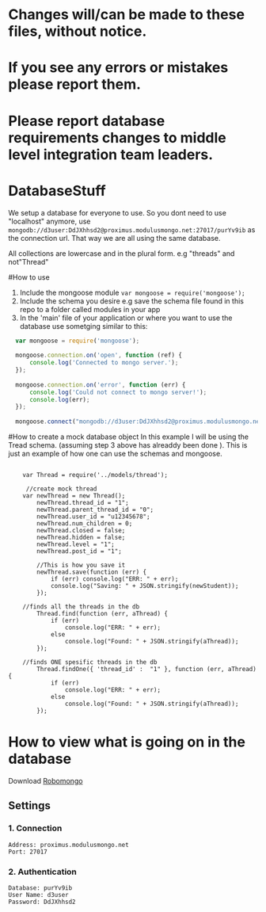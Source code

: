 

# Changes will/can be made to these files, without notice. 
# If you see any errors or mistakes please report them. 
# Please report database requirements changes to middle level integration team leaders. 


# DatabaseStuff
We setup a database for everyone to use. So you dont need to use "localhost" anymore, use `mongodb://d3user:DdJXhhsd2@proximus.modulusmongo.net:27017/purYv9ib` as the connection url. That way we are all using the same database. 

All collections are lowercase and in the plural form. e.g "threads" and not"Thread"


#How to use
1. Include the mongoose module `var mongoose = require('mongoose');`
2. Include the schema you desire e.g save the schema file found in this repo to a folder called modules in your app
3. In the 'main' file of your application or where you want to use the database use sometging similar to this:
```javascript
  var mongoose = require('mongoose');
  
  mongoose.connection.on('open', function (ref) {
      console.log('Connected to mongo server.');
  });
  
  mongoose.connection.on('error', function (err) {
      console.log('Could not connect to mongo server!');
      console.log(err);
  });
  
  mongoose.connect("mongodb://d3user:DdJXhhsd2@proximus.modulusmongo.net:27017/purYv9ib");
```
#How to create a mock database object 
In this example I will be using the Tread schema. (assuming step 3 above  has alreaddy been done ). This is just an example of how one can use the schemas and mongoose.
```
   
    var Thread = require('../models/thread');
    
     //create mock thread 
    var newThread = new Thread();
        newThread.thread_id = "1";
        newThread.parent_thread_id = "0";
        newThread.user_id = "u12345678";
        newThread.num_children = 0;
        newThread.closed = false;
        newThread.hidden = false;
        newThread.level = "1";
        newThread.post_id = "1";  
        
        //This is how you save it 
        newThread.save(function (err) {
            if (err) console.log("ERR: " + err);
            console.log("Saving: " + JSON.stringify(newStudent));
        });

    //finds all the threads in the db
        Thread.find(function (err, aThread) {
            if (err)
                console.log("ERR: " + err);
            else
                console.log("Found: " + JSON.stringify(aThread));
        });
        
    //finds ONE spesific threads in the db
        Thread.findOne({ 'thread_id' :  "1" }, function (err, aThread) {
            if (err)
                console.log("ERR: " + err);
            else
                console.log("Found: " + JSON.stringify(aThread));
        });
```

# How to view what is going on in the database
Download [Robomongo](http://robomongo.org/)
## Settings
### 1. Connection
    Address: proximus.modulusmongo.net
    Port: 27017
### 2. Authentication
```
Database: purYv9ib
User Name: d3user
Password: DdJXhhsd2
```
